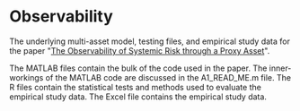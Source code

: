 # Observability
The underlying multi-asset model, testing files, and empirical study data for the paper "[The Observability of Systemic Risk through a Proxy Asset]([url](https://www.researchgate.net/publication/383457681_The_Observability_of_Systemic_Risk_through_a_Proxy_Asset))".

The MATLAB files contain the bulk of the code used in the paper. The inner-workings of the MATLAB code are discussed in the A1_READ_ME.m file. The R files contain the statistical tests and methods used to evaluate the empirical study data. The Excel file contains the empirical study data.
